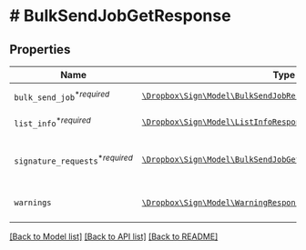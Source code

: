 # # BulkSendJobGetResponse



## Properties

Name | Type | Description | Notes
------------ | ------------- | ------------- | -------------
| `bulk_send_job`<sup>*_required_</sup> | [```\Dropbox\Sign\Model\BulkSendJobResponse```](BulkSendJobResponse.md) | REPLACE_ME_WITH_DESCRIPTION_BEGIN  REPLACE_ME_WITH_DESCRIPTION_END |  |
| `list_info`<sup>*_required_</sup> | [```\Dropbox\Sign\Model\ListInfoResponse```](ListInfoResponse.md) | REPLACE_ME_WITH_DESCRIPTION_BEGIN  REPLACE_ME_WITH_DESCRIPTION_END |  |
| `signature_requests`<sup>*_required_</sup> | [```\Dropbox\Sign\Model\BulkSendJobGetResponseSignatureRequests[]```](BulkSendJobGetResponseSignatureRequests.md) | REPLACE_ME_WITH_DESCRIPTION_BEGIN Contains information about the Signature Requests sent in bulk. REPLACE_ME_WITH_DESCRIPTION_END |  |
| `warnings` | [```\Dropbox\Sign\Model\WarningResponse[]```](WarningResponse.md) | REPLACE_ME_WITH_DESCRIPTION_BEGIN A list of warnings. REPLACE_ME_WITH_DESCRIPTION_END |  |

[[Back to Model list]](../../README.md#models) [[Back to API list]](../../README.md#endpoints) [[Back to README]](../../README.md)
